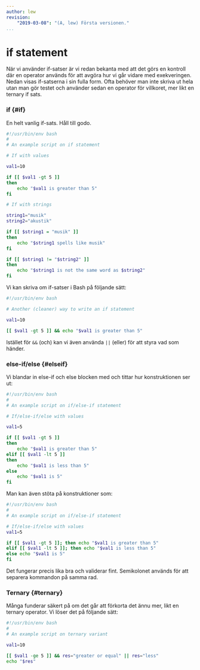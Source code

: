 ```yaml
---
author: lew
revision:
    "2019-03-08": "(A, lew) Första versionen."
...
```

if statement
=======================

När vi använder if-satser är vi redan bekanta med att det görs en kontroll där en operator används för att avgöra hur vi går vidare med exekveringen. Nedan visas if-satserna i sin fulla form. Ofta behöver man inte skriva ut hela utan man gör testet och använder sedan en operator för villkoret, mer likt en ternary if sats.



### if {#if}

En helt vanlig if-sats. Håll till godo.

```bash
#!/usr/bin/env bash
#
# An example script on if statement

# If with values

val1=10

if [[ $val1 -gt 5 ]]
then
    echo "$val1 is greater than 5"
fi

# If with strings

string1="musik"
string2="akustik"

if [[ $string1 = "musik" ]]
then
    echo "$string1 spells like musik"
fi

if [[ $string1 != "$string2" ]]
then
    echo "$string1 is not the same word as $string2"
fi
```



Vi kan skriva om if-satser i Bash på följande sätt:

```bash
#!/usr/bin/env bash

# Another (cleaner) way to write an if statement

val1=10

[[ $val1 -gt 5 ]] && echo "$val1 is greater than 5"

```

Istället för `&&` (och) kan vi även använda `||` (eller) för att styra vad som händer.



### else-if/else {#elseif}

Vi blandar in else-if och else blocken med och tittar hur konstruktionen ser ut:

```bash
#!/usr/bin/env bash
#
# An example script on if/else-if statement

# If/else-if/else with values

val1=5

if [[ $val1 -gt 5 ]]
then
    echo "$val1 is greater than 5"
elif [[ $val1 -lt 5 ]]
then
    echo "$val1 is less than 5"
else
    echo "$val1 is 5"
fi
```

Man kan även stöta på konstruktioner som:

```bash
#!/usr/bin/env bash
#
# An example script on if/else-if statement

# If/else-if/else with values
val1=5

if [[ $val1 -gt 5 ]]; then echo "$val1 is greater than 5"
elif [[ $val1 -lt 5 ]]; then echo "$val1 is less than 5"
else echo "$val1 is 5"
fi
```

Det fungerar precis lika bra och validerar fint. Semikolonet används för att separera kommandon på samma rad.



### Ternary {#ternary}

Många funderar säkert på om det går att förkorta det ännu mer, likt en ternary operator. Vi löser det på följande sätt:

```bash
#!/usr/bin/env bash
#
# An example script on ternary variant

val1=10

[[ $val1 -ge 5 ]] && res="greater or equal" || res="less"
echo "$res"
```
